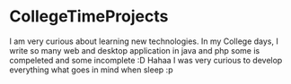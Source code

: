 # CollegeTimeProjects
I am very curious about learning new technologies. 
In my College days, I write so many  web and desktop application in java and php some is compeleted and some incomplete :D
Hahaa I was very curious to develop everything what goes in mind when sleep :p 
